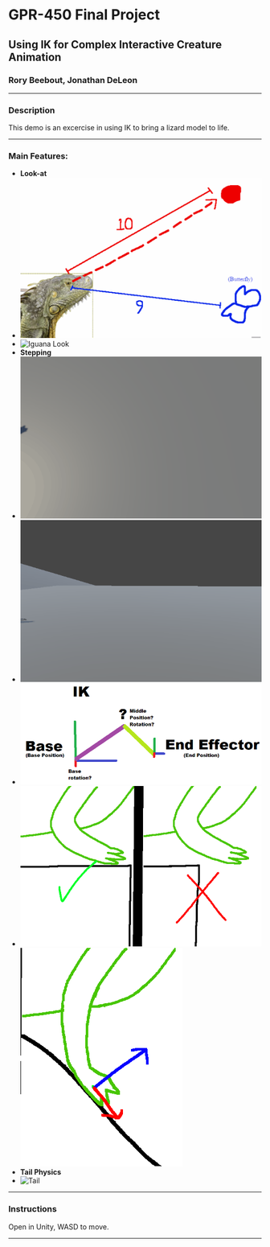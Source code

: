 # GPR-450 Final Project

## Using IK for Complex Interactive Creature Animation

### Rory Beebout, Jonathan DeLeon

---

### Description

This demo is an excercise in using IK to bring a lizard model to life.

---
### Main Features:
- **Look-at**
- ![Iguana Look](Images/IguanaLookDiagram.gif)
- ![Iguana Look](Images/IguanaLook.gif)
- **Stepping**
- ![Walk 1](Images/lizWalk.gif)
- ![Walk 2](Images/lizWalk2.gif)
- ![IK](Images/Untitled.png)
- ![Step1](Images/Step.png) ![Step2](Images/Step2.png)
- **Tail Physics**
- ![Tail](Images/lizTail.gif)
---

### Instructions

Open in Unity, WASD to move.

---
